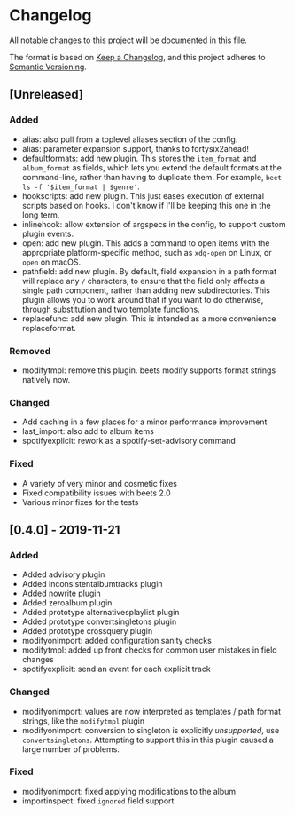 # Changelog

All notable changes to this project will be documented in this file.

The format is based on [Keep a Changelog](https://keepachangelog.com/en/1.0.0/),
and this project adheres to [Semantic Versioning](https://semver.org/spec/v2.0.0.html).

## [Unreleased]

### Added

- alias: also pull from a toplevel aliases section of the config.
- alias: parameter expansion support, thanks to fortysix2ahead!
- defaultformats: add new plugin. This stores the `item_format` and `album_format` as fields, which lets you extend the default formats at the command-line, rather than having to duplicate them. For example, `beet ls -f '$item_format | $genre'`.
- hookscripts: add new plugin. This just eases execution of external scripts based on hooks. I don't know if I'll be keeping this one in the long term.
- inlinehook: allow extension of argspecs in the config, to support custom plugin events.
- open: add new plugin. This adds a command to open items with the appropriate platform-specific method, such as `xdg-open` on Linux, or `open` on macOS.
- pathfield: add new plugin. By default, field expansion in a path format will replace any `/` characters, to ensure that the field only affects a single path component, rather than adding new subdirectories. This plugin allows you to work around that if you want to do otherwise, through substitution and two template functions.
- replacefunc: add new plugin. This is intended as a more convenience replaceformat.

### Removed

- modifytmpl: remove this plugin. beets modify supports format strings natively now.

### Changed

- Add caching in a few places for a minor performance improvement
- last_import: also add to album items
- spotifyexplicit: rework as a spotify-set-advisory command

### Fixed

- A variety of very minor and cosmetic fixes
- Fixed compatibility issues with beets 2.0
- Various minor fixes for the tests

## [0.4.0] - 2019-11-21

### Added

- Added advisory plugin
- Added inconsistentalbumtracks plugin
- Added nowrite plugin
- Added zeroalbum plugin
- Added prototype alternativesplaylist plugin
- Added prototype convertsingletons plugin
- Added prototype crossquery plugin
- modifyonimport: added configuration sanity checks
- modifytmpl: added up front checks for common user mistakes in field changes
- spotifyexplicit: send an event for each explicit track

### Changed

- modifyonimport: values are now interpreted as templates / path format strings, like the `modifytmpl` plugin
- modifyonimport: conversion to singleton is explicitly *unsupported*, use `convertsingletons`. Attempting to support this in this plugin caused a large number of problems.

### Fixed

- modifyonimport: fixed applying modifications to the album
- importinspect: fixed `ignored` field support
